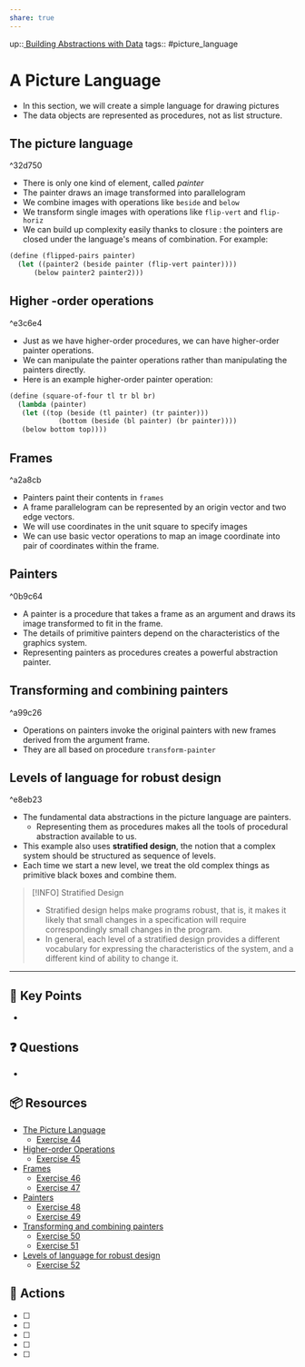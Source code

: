 ```yaml
---
share: true
---
```


up::[ Building Abstractions with Data](./SICP.md#^d1c4f8) 
tags:: #picture_language

# A Picture Language

- In this section, we will create a simple language for drawing pictures
- The data objects are represented as procedures, not as list structure.

## The picture language

^32d750

- There is only one kind of element, called *painter*
- The painter draws an image transformed into parallelogram
- We combine images with operations like `beside` and `below`
- We transform single images with operations like `flip-vert` and `flip-horiz`
- We can build up complexity easily thanks to closure : the pointers are closed under the language's means of combination. For example:

```Scheme
(define (flipped-pairs painter) 
  (let ((painter2 (beside painter (flip-vert painter)))) 
	  (below painter2 painter2)))
```

## Higher -order operations

^e3c6e4

- Just as we have higher-order procedures, we can have higher-order painter operations.
- We can manipulate the painter operations rather than manipulating the painters directly.
- Here is an example higher-order painter operation:

```Scheme
(define (square-of-four tl tr bl br) 
  (lambda (painter)
   (let ((top (beside (tl painter) (tr painter))) 
			(bottom (beside (bl painter) (br painter)))) 
   (below bottom top))))
```


## Frames

^a2a8cb

- Painters paint their contents in `frames`
- A frame parallelogram can be represented by an origin vector and two edge vectors.
- We will use coordinates in the unit square to specify images
- We can use basic vector operations to map an image coordinate into pair of coordinates within the frame.

## Painters

^0b9c64

- A painter is a procedure that takes a frame as an argument and draws its image transformed to fit in the frame.
- The details of primitive painters depend on the characteristics of the graphics system.
- Representing painters as procedures creates a powerful abstraction painter.


## Transforming and combining painters

^a99c26

- Operations on painters invoke the original painters with new frames derived from the argument frame.
- They are all based on procedure `transform-painter`


## Levels of language for robust design

^e8eb23

- The fundamental data abstractions in the picture language are painters.
	- Representing them as procedures makes all the tools of procedural abstraction available to us.
- This example also uses **stratified design**, the notion that a complex system should be structured as sequence of levels.
- Each time we start a new level, we treat the old complex things as primitive black boxes and combine them.

> [!INFO]  Stratified Design
>  - Stratified design helps make programs robust, that is, it makes it likely that small changes in a specification will require correspondingly small changes in the program.
>  - In general, each level of a stratified design provides a different vocabulary for expressing the characteristics of the system, and a different kind of ability to change it.


---

## 🔑 Key Points
- 
## ❓ Questions
- 
## 📦 Resources
- [ The Picture Language](A%20Picture%20Language.md#^32d750%20)
	- [ Exercise 44](SICPE%202.44.md)
- [ Higher-order Operations](A%20Picture%20Language.md#^e3c6e4)
	- [ Exercise 45](SICPE%202.45.md)
- [ Frames](A%20Picture%20Language.md#^a2a8cb)
	- [ Exercise 46](SICPE%202.46.md)
	- [ Exercise 47](SICPE%202.47.md)
- [Painters](A%20Picture%20Language.md#^0b9c64)
	-  [Exercise 48](SICPE%202.48.md)
	- [ Exercise 49](SICPE%202.49.md)
- [ Transforming and combining painters](A%20Picture%20Language.md#^a99c26)
	- [ Exercise 50](SICP%202.50.md)
	-  [Exercise 51](SICPE%202.51.md)
- [ Levels of language for robust design](A%20Picture%20Language.md#^e8eb23)
	- [ Exercise 52](SICPE%202.52.md)
## 🎯 Actions
- [ ] 
- [ ] 
- [ ] 
- [ ] 
- [ ] 